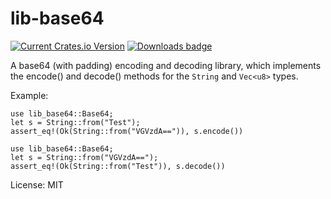 # lib-base64

[![Current Crates.io Version](https://img.shields.io/crates/v/lib-base64.svg)](https://crates.io/crates/lib-base64)
[![Downloads badge](https://img.shields.io/crates/d/lib-base64.svg)](https://crates.io/crates/lib-base64)

A base64 (with padding) encoding and decoding library, which implements the encode() and decode() methods for the `String` and `Vec<u8>` types.

Example:

```
use lib_base64::Base64;
let s = String::from("Test");
assert_eq!(Ok(String::from("VGVzdA==")), s.encode())
```

```
use lib_base64::Base64;
let s = String::from("VGVzdA==");
assert_eq!(Ok(String::from("Test")), s.decode())
```

License: MIT
